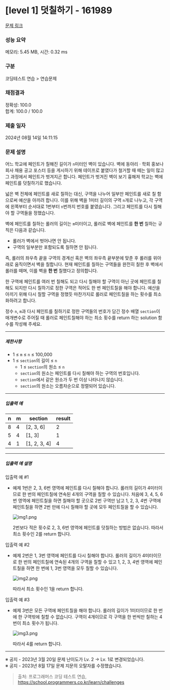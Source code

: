 # [level 1] 덧칠하기 - 161989 

[문제 링크](https://school.programmers.co.kr/learn/courses/30/lessons/161989?language=cpp) 

### 성능 요약

메모리: 5.45 MB, 시간: 0.32 ms

### 구분

코딩테스트 연습 > 연습문제

### 채점결과

정확성: 100.0<br/>합계: 100.0 / 100.0

### 제출 일자

2024년 08월 14일 14:11:15

### 문제 설명

<p>어느 학교에 페인트가 칠해진 길이가 <code>n</code>미터인 벽이 있습니다. 벽에 동아리 · 학회 홍보나 회사 채용 공고 포스터 등을 게시하기 위해 테이프로 붙였다가 철거할 때 떼는 일이 많고 그 과정에서 페인트가 벗겨지곤 합니다. 페인트가 벗겨진 벽이 보기 흉해져 학교는 벽에 페인트를 덧칠하기로 했습니다.</p>

<p>넓은 벽 전체에 페인트를 새로 칠하는 대신, 구역을 나누어 일부만 페인트를 새로 칠 함으로써 예산을 아끼려 합니다. 이를 위해 벽을 1미터 길이의 구역 <code>n</code>개로 나누고, 각 구역에  왼쪽부터 순서대로 1번부터 <code>n</code>번까지 번호를 붙였습니다. 그리고 페인트를 다시 칠해야 할 구역들을 정했습니다.</p>

<p>벽에 페인트를 칠하는 롤러의 길이는 <code>m</code>미터이고, 롤러로 벽에 페인트를 <strong>한 번</strong> 칠하는 규칙은 다음과 같습니다.</p>

<ul>
<li>롤러가 벽에서 벗어나면 안 됩니다. </li>
<li>구역의 일부분만 포함되도록 칠하면 안 됩니다.</li>
</ul>

<p>즉, 롤러의 좌우측 끝을 구역의 경계선 혹은 벽의 좌우측 끝부분에 맞춘 후 롤러를 위아래로 움직이면서 벽을 칠합니다. 현재 페인트를 칠하는 구역들을 완전히 칠한 후 벽에서 롤러를 떼며, 이를 벽을 <strong>한 번</strong> 칠했다고 정의합니다.</p>

<p>한 구역에 페인트를 여러 번 칠해도 되고 다시 칠해야 할 구역이 아닌 곳에 페인트를 칠해도 되지만 다시 칠하기로 정한 구역은 적어도 한 번 페인트칠을 해야 합니다. 예산을 아끼기 위해 다시 칠할 구역을 정했듯 마찬가지로 롤러로 페인트칠을 하는 횟수를 최소화하려고 합니다.</p>

<p>정수 <code>n</code>, <code>m</code>과 다시 페인트를 칠하기로 정한 구역들의 번호가 담긴 정수 배열 <code>section</code>이 매개변수로 주어질 때 롤러로 페인트칠해야 하는 최소 횟수를 return 하는 solution 함수를 작성해 주세요.</p>

<hr>

<h5>제한사항</h5>

<ul>
<li>1 ≤ <code>m</code> ≤ <code>n</code> ≤ 100,000</li>
<li>1 ≤ <code>section</code>의 길이 ≤ <code>n</code>

<ul>
<li>1 ≤ <code>section</code>의 원소 ≤ <code>n</code></li>
<li><code>section</code>의 원소는 페인트를 다시 칠해야 하는 구역의 번호입니다.</li>
<li><code>section</code>에서 같은 원소가 두 번 이상 나타나지 않습니다.</li>
<li><code>section</code>의 원소는 오름차순으로 정렬되어 있습니다.</li>
</ul></li>
</ul>

<hr>

<h5>입출력 예</h5>
<table class="table">
        <thead><tr>
<th>n</th>
<th>m</th>
<th>section</th>
<th>result</th>
</tr>
</thead>
        <tbody><tr>
<td>8</td>
<td>4</td>
<td>[2, 3, 6]</td>
<td>2</td>
</tr>
<tr>
<td>5</td>
<td>4</td>
<td>[1, 3]</td>
<td>1</td>
</tr>
<tr>
<td>4</td>
<td>1</td>
<td>[1, 2, 3, 4]</td>
<td>4</td>
</tr>
</tbody>
      </table>
<hr>

<h5>입출력 예 설명</h5>

<p>입출력 예 #1</p>

<ul>
<li><p>예제 1번은 2, 3, 6번 영역에 페인트를 다시 칠해야 합니다. 롤러의 길이가 4미터이므로 한 번의 페인트칠에 연속된 4개의 구역을 칠할 수 있습니다. 처음에 3, 4, 5, 6번 영역에 페인트칠을 하면 칠해야 할 곳으로 2번 구역만 남고 1, 2, 3, 4번 구역에 페인트칠을 하면 2번 만에 다시 칠해야 할 곳에 모두 페인트칠을 할 수 있습니다. </p>

<p><img src="https://grepp-programmers.s3.ap-northeast-2.amazonaws.com/files/production/7e657b3f-1e5b-4724-b053-9548b2cd17ba/img1.png" title="" alt="img1.png"></p>

<p>2번보다 적은 횟수로 2, 3, 6번 영역에 페인트를 덧칠하는 방법은 없습니다. 따라서 최소 횟수인 2를 return 합니다.</p></li>
</ul>

<p>입출력 예 #2</p>

<ul>
<li><p>예제 2번은 1, 3번 영역에 페인트를 다시 칠해야 합니다. 롤러의 길이가 4미터이므로 한 번의 페인트칠에 연속된 4개의 구역을 칠할 수 있고 1, 2, 3, 4번 영역에 페인트칠을 하면 한 번에 1, 3번 영역을 모두 칠할 수 있습니다. </p>

<p><img src="https://grepp-programmers.s3.ap-northeast-2.amazonaws.com/files/production/fb5be7bd-e792-4317-9868-f11e7aaf6f03/img2.png" title="" alt="img2.png"></p>

<p>따라서 최소 횟수인 1을 return 합니다.</p></li>
</ul>

<p>입출력 예 #3</p>

<ul>
<li><p>예제 3번은 모든 구역에 페인트칠을 해야 합니다. 롤러의 길이가 1미터이므로 한 번에 한 구역밖에 칠할 수 없습니다. 구역이 4개이므로 각 구역을 한 번씩만 칠하는 4번이 최소 횟수가 됩니다.</p>

<p><img src="https://grepp-programmers.s3.ap-northeast-2.amazonaws.com/files/production/dddf1413-d81a-4199-a8e3-f10f58c59fcc/img3.png" title="" alt="img3.png"></p>

<p>따라서 4를 return 합니다.</p></li>
</ul>

<hr>

<p>※ 공지 - 2023년 3월 20일 문제 난이도가 Lv. 2 → Lv. 1로 변경되었습니다.<br>
※ 공지 - 2023년 8월 17일 문제 지문의 오탈자를 수정했습니다.</p>


> 출처: 프로그래머스 코딩 테스트 연습, https://school.programmers.co.kr/learn/challenges